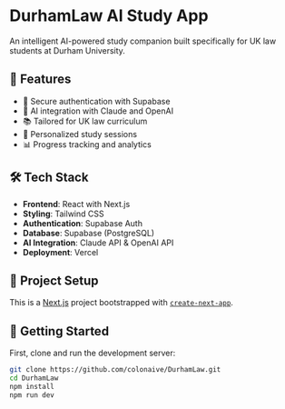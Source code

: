 # DurhamLaw AI Study App

An intelligent AI-powered study companion built specifically for UK law students at Durham University.

## 🚀 Features

- 🔐 Secure authentication with Supabase
- 🤖 AI integration with Claude and OpenAI
- 📚 Tailored for UK law curriculum
- 🎯 Personalized study sessions
- 📊 Progress tracking and analytics

## 🛠 Tech Stack

- **Frontend**: React with Next.js
- **Styling**: Tailwind CSS
- **Authentication**: Supabase Auth
- **Database**: Supabase (PostgreSQL)
- **AI Integration**: Claude API & OpenAI API
- **Deployment**: Vercel

## 🧩 Project Setup

This is a [Next.js](https://nextjs.org) project bootstrapped with [`create-next-app`](https://nextjs.org/docs/app/api-reference/cli/create-next-app).

## 🧪 Getting Started

First, clone and run the development server:

```bash
git clone https://github.com/colonaive/DurhamLaw.git
cd DurhamLaw
npm install
npm run dev
